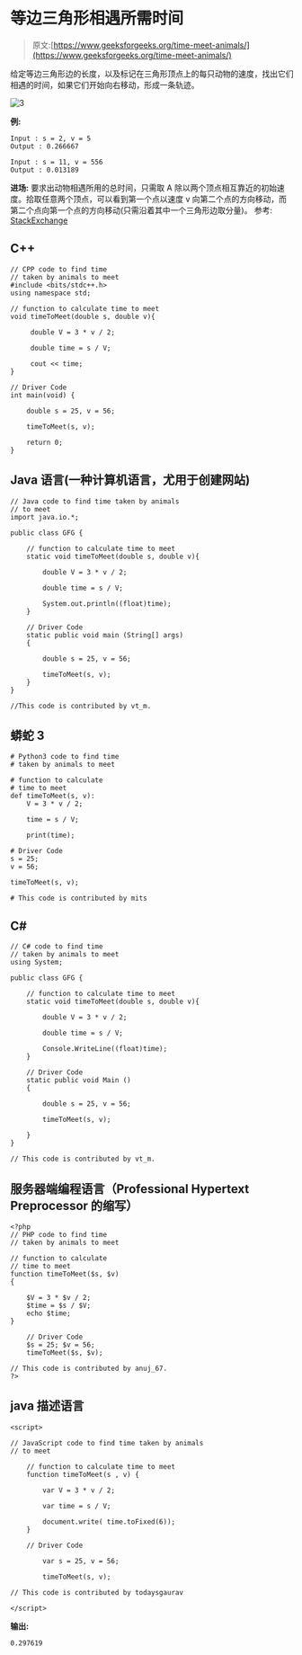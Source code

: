 # 等边三角形相遇所需时间

> 原文:[https://www.geeksforgeeks.org/time-meet-animals/](https://www.geeksforgeeks.org/time-meet-animals/)

给定等边三角形边的长度，以及标记在三角形顶点上的每只动物的速度，找出它们相遇的时间，如果它们开始向右移动，形成一条轨迹。

![3](img/b7bf62d57c7abc42d9b5d32a6f4cea04.png)

**例:**

```
Input : s = 2, v = 5
Output : 0.266667

Input : s = 11, v = 556
Output : 0.013189
```

**进场:**
要求出动物相遇所用的总时间，只需取 A 除以两个顶点相互靠近的初始速度。拾取任意两个顶点，可以看到第一个点以速度 v 向第二个点的方向移动，而第二个点向第一个点的方向移动(只需沿着其中一个三角形边取分量)。
参考: [StackExchange](https://math.stackexchange.com/questions/1081920/when-do-3-particles-on-the-vertices-of-an-equilateral-triangle-meet/1081921)

## C++

```
// CPP code to find time
// taken by animals to meet
#include <bits/stdc++.h>
using namespace std;

// function to calculate time to meet
void timeToMeet(double s, double v){

     double V = 3 * v / 2;

     double time = s / V;

     cout << time;
}

// Driver Code
int main(void) {

    double s = 25, v = 56;

    timeToMeet(s, v);

    return 0;
}
```

## Java 语言(一种计算机语言，尤用于创建网站)

```
// Java code to find time taken by animals
// to meet
import java.io.*;

public class GFG {

    // function to calculate time to meet
    static void timeToMeet(double s, double v){

        double V = 3 * v / 2;

        double time = s / V;

        System.out.println((float)time);
    }

    // Driver Code
    static public void main (String[] args)
    {

        double s = 25, v = 56;

        timeToMeet(s, v);
    }
}

//This code is contributed by vt_m.
```

## 蟒蛇 3

```
# Python3 code to find time
# taken by animals to meet

# function to calculate
# time to meet
def timeToMeet(s, v):
    V = 3 * v / 2;

    time = s / V;

    print(time);

# Driver Code
s = 25;
v = 56;

timeToMeet(s, v);

# This code is contributed by mits
```

## C#

```
// C# code to find time
// taken by animals to meet
using System;

public class GFG {

    // function to calculate time to meet
    static void timeToMeet(double s, double v){

        double V = 3 * v / 2;

        double time = s / V;

        Console.WriteLine((float)time);
    }

    // Driver Code
    static public void Main ()
    {

        double s = 25, v = 56;

        timeToMeet(s, v);

    }
}

// This code is contributed by vt_m.
```

## 服务器端编程语言（Professional Hypertext Preprocessor 的缩写）

```
<?php
// PHP code to find time
// taken by animals to meet

// function to calculate
// time to meet
function timeToMeet($s, $v)
{

    $V = 3 * $v / 2;
    $time = $s / $V;
    echo $time;
}

    // Driver Code
    $s = 25; $v = 56;
    timeToMeet($s, $v);

// This code is contributed by anuj_67.
?>
```

## java 描述语言

```
<script>

// JavaScript code to find time taken by animals
// to meet

    // function to calculate time to meet
    function timeToMeet(s , v) {

        var V = 3 * v / 2;

        var time = s / V;

        document.write( time.toFixed(6));
    }

    // Driver Code

        var s = 25, v = 56;

        timeToMeet(s, v);

// This code is contributed by todaysgaurav

</script>
```

**输出:**

```
0.297619
```